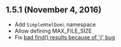 ## 1.5.1 (November 4, 2016)

 * Add `SimpleHtmlDom\` namespace
 * Allow defining MAX_FILE_SIZE
 * Fix [bad find() results because of '{' bug](https://sourceforge.net/p/simplehtmldom/bugs/155/)